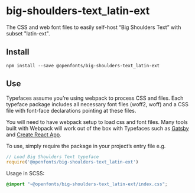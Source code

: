 
# big-shoulders-text_latin-ext

The CSS and web font files to easily self-host “Big Shoulders Text” with subset "latin-ext".

## Install

`npm install --save @openfonts/big-shoulders-text_latin-ext`

## Use

Typefaces assume you’re using webpack to process CSS and files. Each typeface
package includes all necessary font files (woff2, woff) and a CSS file with
font-face declarations pointing at these files.

You will need to have webpack setup to load css and font files. Many tools built
with Webpack will work out of the box with Typefaces such as [Gatsby](https://github.com/gatsbyjs/gatsby)
and [Create React App](https://github.com/facebookincubator/create-react-app).

To use, simply require the package in your project’s entry file e.g.

```javascript
// Load Big Shoulders Text typeface
require('@openfonts/big-shoulders-text_latin-ext')
```

Usage in SCSS:
```scss
@import "~@openfonts/big-shoulders-text_latin-ext/index.css";
```
